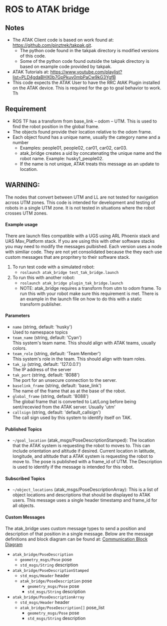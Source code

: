 # ROS to ATAK bridge
## Notes
- The ATAK Client code is based on work found at: https://github.com/pinztrek/takpak.git.
    - The python code found in the takpak directory is modified versions of this code.
    - Some of the python code found outside the takpak directory is based on example code provided by takpak.  
- ATAK Tutorials at: https://www.youtube.com/playlist?list=PLD4gdaBHX0b7GpPkuy0mbPaCw9kG3YgfB
- This code expects the ATAK User to have the RRC AtAK Plugin installed on the ATAK device. This is required for the go to goal behavior to work. Th

## Requirement
- ROS TF has a transform from  base_link – odom – UTM. This is used to find the robot position in the global frame.
- The objects found provide their location relative to the odom frame.
- Each object found has a unique name, usually the category name and a number
    - Examples: people01, people02, car01, car02, car03.
    - atak_bridge creates a uid by concatenating the unique name and the robot name. Example: husky1_people02.
    - If the name is not unique, ATAK treats this message as an update to location.

## WARNING:  
The nodes that convert between UTM and LL are not tested for navigation across UTM zones. This code is intended for development and testing of robots in a single UTM zone. It is not tested in situations where the robot crosses UTM zones.   

#### Example usage
There are launch files compatible with a UGS using ARL Phoenix stack and UAS Mav_Platform stack. If you are using this with other software stacks you may need to modify the messages pulbished. Each version uses a node with similiar code. They are not yet consolidated because the they each use custom messages that are propritery to their software stack.
1. To run test code with a simulated robot:  
    - `roslaunch atak_bridge test_tak_bridge.launch`  
2. To run this with another robot:  
    - `roslaunch atak_bridge plugin_tak_bridge.launch`  
    - NOTE: atak_bridge requires a transform from utm to odom frame. To run this with your robot make sure this requirement is met. There is an example in the launch file on how to do this with a static transform publisher.  

#### Parameters
- `name` (string, default: 'husky')  
    Used to namespace topics  
- `team_name` (string, default: 'Cyan')  
    This system's team name. This should align with ATAK teams, usually colors.  
- `team_role` (string, default: 'Team Member')  
    This system's role in the team. This should align with team roles.  
- `tak_ip` (string, default: '127.0.0.1')  
    The IP address of the server  
- `tak_port` (string, default: '8088')  
    The port for an unsecure connection to the server.
- `baselink_frame` (string, default: 'base_link')  
    The name of the frame that as at the base of the robot.
- `global_frame` (string, default: '8088')  
    The global frame that is converted to Lat/Long before being sent/recevied from the ATAK server. Usually 'utm'
- `callsign` (string, default: 'default_callsign')  
    The call sign used by this system to identify itself on TAK.   

#### Published Topics
- `~/goal_location` (atak_msgs/PoseDescriptionStamped): The location that the ATAK system is requesting the robot to moves to. This can include orientation and altitude if desired. Current location in latitude, longitude, and altitude that a ATAK system is requesting the robot to move to. The pose is published with a frame_id of UTM. The Description is used to identify if the message is intended for this robot.  


#### Subscribed Topics
- `~/object_locations` (atak_msgs/PoseDescriptionArray): This is a list of object locations and descriptions that should be displayed to ATAK users. This message uses a single header timestamp and frame_id for all objects. 

#### Custom Messages
The atak_bridge uses custom message types to send a position and description of that position in a single message. Below are the message definitions and block diagram can be found at: [Communication Block Diagram](https://github.com/westpoint-robotics/atak_bridge/blob/master/docs/ATAK_Plugin.pdf)
- `atak_bridge/PoseDescription` 
    - `geometry_msgs/Pose` pose
    - `std_msgs/String` description
- `atak_bridge/PoseDescriptionStamped` 
    - `std_msgs/Header` header
    - `atak_bridge/PoseDescription` pose
        - `geometry_msgs/Pose` pose
        - `std_msgs/String` description
- `atak_bridge/PoseDescriptionArray`
    - `std_msgs/Header` header
    - `atak_bridge/PoseDescription[]` pose_list
        - `geometry_msgs/Pose` pose
        - `std_msgs/String` description